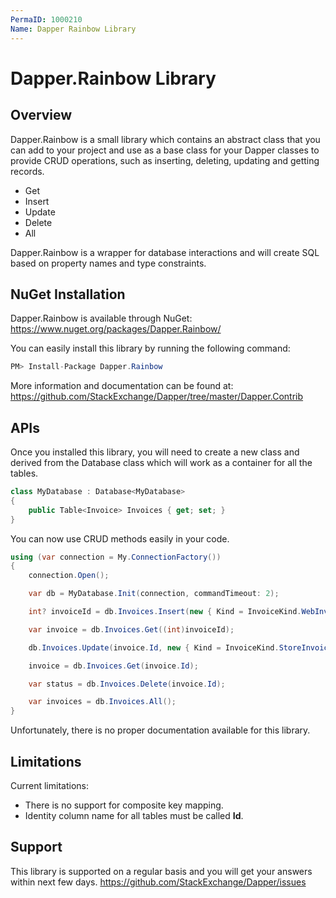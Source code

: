 ```yaml
---
PermaID: 1000210
Name: Dapper Rainbow Library
---
```


# Dapper.Rainbow Library

## Overview
Dapper.Rainbow is a small library which contains an abstract class that you can add to your project and use as a base class for your Dapper classes to provide CRUD operations, such as inserting, deleting, updating and getting records.

- Get
- Insert
- Update
- Delete
- All

Dapper.Rainbow is a wrapper for database interactions and will create SQL based on property names and type constraints.

## NuGet Installation
Dapper.Rainbow is available through NuGet: <a href="https://www.nuget.org/packages/Dapper.Rainbow/" target="_blank">https://www.nuget.org/packages/Dapper.Rainbow/</a>

You can easily install this library by running the following command:
```csharp
PM> Install-Package Dapper.Rainbow
```

More information and documentation can be found at: <a href="https://github.com/StackExchange/Dapper/tree/master/Dapper.Contrib">https://github.com/StackExchange/Dapper/tree/master/Dapper.Contrib</a>

## APIs
Once you installed this library, you will need to create a new class and derived from the Database<T> class which will work as a container for all the tables.

```csharp
class MyDatabase : Database<MyDatabase>
{
    public Table<Invoice> Invoices { get; set; }
}
```

You can now use CRUD methods easily in your code.

```csharp
using (var connection = My.ConnectionFactory())
{
    connection.Open();

    var db = MyDatabase.Init(connection, commandTimeout: 2);

    int? invoiceId = db.Invoices.Insert(new { Kind = InvoiceKind.WebInvoice, Code = "Insert_Single_1" });

    var invoice = db.Invoices.Get((int)invoiceId);

    db.Invoices.Update(invoice.Id, new { Kind = InvoiceKind.StoreInvoice, Code = "Update_Single_1" });

    invoice = db.Invoices.Get(invoice.Id);

    var status = db.Invoices.Delete(invoice.Id);

    var invoices = db.Invoices.All();
}
```

Unfortunately, there is no proper documentation available for this library.

## Limitations
Current limitations:
- There is no support for composite key mapping.
- Identity column name for all tables must be called **Id**.

## Support
This library is supported on a regular basis and you will get your answers within next few days. <a href="https://github.com/StackExchange/Dapper/issues">https://github.com/StackExchange/Dapper/issues</a>